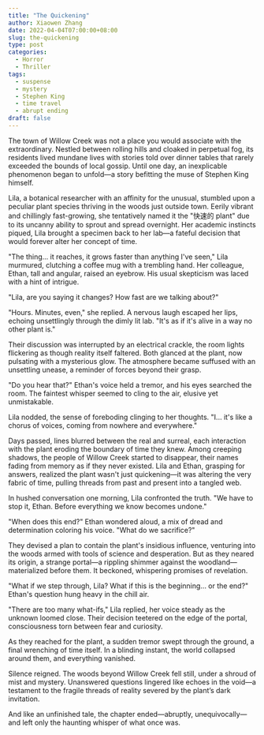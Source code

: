 ```yaml
---
title: "The Quickening"
author: Xiaowen Zhang
date: 2022-04-04T07:00:00+08:00
slug: the-quickening
type: post
categories:
  - Horror
  - Thriller
tags:
  - suspense
  - mystery
  - Stephen King
  - time travel
  - abrupt ending
draft: false
---
```


The town of Willow Creek was not a place you would associate with the extraordinary. Nestled between rolling hills and cloaked in perpetual fog, its residents lived mundane lives with stories told over dinner tables that rarely exceeded the bounds of local gossip. Until one day, an inexplicable phenomenon began to unfold—a story befitting the muse of Stephen King himself.

Lila, a botanical researcher with an affinity for the unusual, stumbled upon a peculiar plant species thriving in the woods just outside town. Eerily vibrant and chillingly fast-growing, she tentatively named it the "快速的 plant" due to its uncanny ability to sprout and spread overnight. Her academic instincts piqued, Lila brought a specimen back to her lab—a fateful decision that would forever alter her concept of time.

"The thing... it reaches, it grows faster than anything I've seen," Lila murmured, clutching a coffee mug with a trembling hand. Her colleague, Ethan, tall and angular, raised an eyebrow. His usual skepticism was laced with a hint of intrigue.

"Lila, are you saying it changes? How fast are we talking about?"

"Hours. Minutes, even," she replied. A nervous laugh escaped her lips, echoing unsettlingly through the dimly lit lab. "It's as if it's alive in a way no other plant is."

Their discussion was interrupted by an electrical crackle, the room lights flickering as though reality itself faltered. Both glanced at the plant, now pulsating with a mysterious glow. The atmosphere became suffused with an unsettling unease, a reminder of forces beyond their grasp.

"Do you hear that?" Ethan's voice held a tremor, and his eyes searched the room. The faintest whisper seemed to cling to the air, elusive yet unmistakable.

Lila nodded, the sense of foreboding clinging to her thoughts. "I... it's like a chorus of voices, coming from nowhere and everywhere."

Days passed, lines blurred between the real and surreal, each interaction with the plant eroding the boundary of time they knew. Among creeping shadows, the people of Willow Creek started to disappear, their names fading from memory as if they never existed. Lila and Ethan, grasping for answers, realized the plant wasn't just quickening—it was altering the very fabric of time, pulling threads from past and present into a tangled web.

In hushed conversation one morning, Lila confronted the truth. "We have to stop it, Ethan. Before everything we know becomes undone."

"When does this end?" Ethan wondered aloud, a mix of dread and determination coloring his voice. "What do we sacrifice?"

They devised a plan to contain the plant's insidious influence, venturing into the woods armed with tools of science and desperation. But as they neared its origin, a strange portal—a rippling shimmer against the woodland—materialized before them. It beckoned, whispering promises of revelation.

"What if we step through, Lila? What if this is the beginning... or the end?" Ethan's question hung heavy in the chill air.

"There are too many what-ifs," Lila replied, her voice steady as the unknown loomed close. Their decision teetered on the edge of the portal, consciousness torn between fear and curiosity.
 
As they reached for the plant, a sudden tremor swept through the ground, a final wrenching of time itself. In a blinding instant, the world collapsed around them, and everything vanished.

Silence reigned. The woods beyond Willow Creek fell still, under a shroud of mist and mystery. Unanswered questions lingered like echoes in the void—a testament to the fragile threads of reality severed by the plant’s dark invitation. 

And like an unfinished tale, the chapter ended—abruptly, unequivocally—and left only the haunting whisper of what once was.